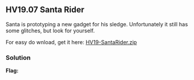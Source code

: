 ## HV19.07 Santa Rider

Santa is prototyping a new gadget for his sledge. Unfortunately it still has some glitches, but look for yourself.

For easy do wnload, get it here: [HV19-SantaRider.zip](./3dbe0c12-d794-4f79-ae67-09ac27bd099d.zip)

### Solution


**Flag:** 
